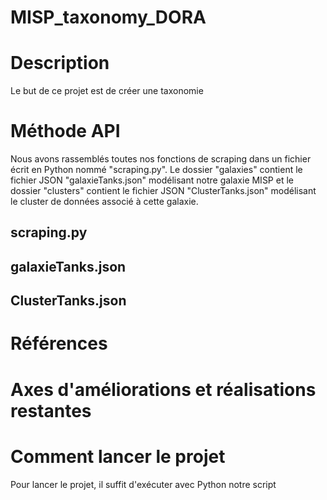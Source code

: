 # MISP_taxonomy_DORA

# Description

Le but de ce projet est de créer une taxonomie 

# Méthode API
Nous avons rassemblés toutes nos fonctions de scraping dans un fichier écrit en Python nommé "scraping.py".
Le dossier "galaxies" contient le fichier JSON "galaxieTanks.json" modélisant notre galaxie MISP et le dossier "clusters" contient le fichier JSON "ClusterTanks.json" modélisant le cluster de données associé à cette galaxie.

## scraping.py

## galaxieTanks.json

  
## ClusterTanks.json


# Références

# Axes d'améliorations et réalisations restantes

# Comment lancer le projet

Pour lancer le projet, il suffit d'exécuter avec Python notre script

